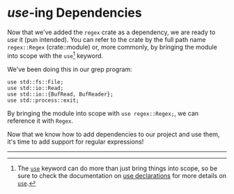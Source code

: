 # _use_-ing Dependencies

Now that we've added the `regex` crate as a dependency, we are ready to _use_ it
(pun intended). You can refer to the crate by the full path name `regex::Regex`
(crate::module) or, more commonly, by bringing the module into scope with the
`use`[^1] keyword.

We've been doing this in our grep program:

```rust,noplayground
use std::fs::File;
use std::io::Read;
use std::io::{BufRead, BufReader};
use std::process::exit;
```

By bringing the module into scope with `use regex::Regex;`, we can reference it
with `Regex`.

Now that we know how to add dependencies to our project and use them, it's time
to add support for regular expressions!

[`use`]: https://doc.rust-lang.org/std/keyword.use.html
[use declarations]:
  https://doc.rust-lang.org/reference/items/use-declarations.html

---

[^1]:
    The [`use`] keyword can do more than just bring things into scope, so be
    sure to check the documentation on [use declarations] for more details on
    [`use`].
